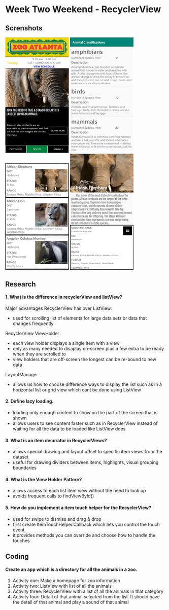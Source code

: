 # Week Two Weekend - RecyclerView #

## Screnshots ##
<p float="left">
  <img src="/screenshots/2019-08-05%2011.46.25.jpg" width="200" />
  <img src="/screenshots/2019-08-05%2011.46.06.jpg" width="200" />
  <img src="/screenshots/2019-08-05%2011.45.34.jpg" width="200" />
  <img src="/screenshots/2019-08-05%2011.45.16.jpg" width="200" />
</p>

## Research ##
#### 1. What is the difference in recyclerView and listView? ####
Major advantages RecyclerView has over ListView: </br>
* used for scrolling list of elements for large data sets or data that changes frequently

RecyclerView ViewHolder </br>
* each view holder displays a single item with a view
* only as many needed to disaplay on-screen plus a few extra to be ready when they are scrolled to
* view holders that are off-screen the longest can be re-bound to new data

LayoutManager </br>
* allows us how to choose difference ways to display the list such as in a horizontal list or grid view which cant be done using ListView

#### 2. Define lazy loading. ####
* loading only enough content to show on the part of the screen that is shown
* allows users to see content faster such as in RecyclerView instead of waiting for all the data to be loaded like ListView does

#### 3. What is an item decorator in RecyclerViews? ####
* allows special drawing and layout offset to specific item views from the dataset
* useful for drawing dividers between items, highlights, visual grouping boundaries

#### 4. What is the View Holder Pattern? ####
* allows access to each list item view without the need to look up
* avoids frequent calls to findViewById()

#### 5. How do you implement a item touch helper for the RecyclerView? ####
* used for swipe to dismiss and drag & drop
* first create ItemTouchHelper.Callback which lets you control the touch event
* it provides methods you can override and choose how to handle the touches

## Coding
#### Create an app which is a directory for all the animals in a zoo. </br> ####
1. Activity one: Make a homepage for zoo information
2. Activity two: ListView with list of all the animals
3. Activity three: RecyclerView with a list of all the animals in that category
4. Activity four: Detail of that animal selected from the list. It should have the detail of that animal and play a sound of that animal
